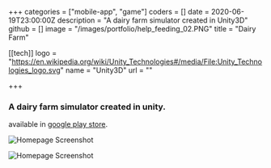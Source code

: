 +++
categories = ["mobile-app", "game"]
coders = []
date = 2020-06-19T23:00:00Z
description = "A dairy farm simulator created in Unity3D"
github = []
image = "/images/portfolio/help_feeding_02.PNG"
title = "Dairy Farm"

[[tech]]
logo = "https://en.wikipedia.org/wiki/Unity_Technologies#/media/File:Unity_Technologies_logo.svg"
name = "Unity3D"
url = ""

+++


### A dairy farm simulator created in unity.
 
available in [google play store](/logos/playstore.svg "play store").

![Homepage Screenshot](/images/portfolio/help_feeding_02.PNG "Homepage Screenshot")

![Homepage Screenshot](/images/portfolio/help_milking_04.PNG "Homepage Screenshot")


